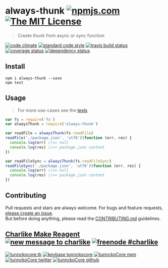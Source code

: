 # always-thunk [![npmjs.com][npmjs-img]][npmjs-url] [![The MIT License][license-img]][license-url] 

> Create thunk from async or sync function

[![code climate][codeclimate-img]][codeclimate-url] [![standard code style][standard-img]][standard-url] [![travis build status][travis-img]][travis-url] [![coverage status][coveralls-img]][coveralls-url] [![dependency status][david-img]][david-url]


## Install
```
npm i always-thunk --save
npm test
```


## Usage
> For more use-cases see the [tests](./test.js)

```js
var fs = require('fs')
var alwaysThunk = require('always-thunk')

var readFile = alwaysThunk(fs.readFile)
readFile('./package.json', 'utf8')(function (err, res) {
  console.log(err) //=> null
  console.log(res) //=> package.json content
})

var readFileSync = alwaysThunk(fs.readFileSync)
readFileSync('./package.json', 'utf8')(function (err, res) {
  console.log(err) //=> null
  console.log(res) //=> package.json content
})
```


## Contributing

Pull requests and stars are always welcome. For bugs and feature requests, [please create an issue](https://github.com/tunnckoCore/always-thunk/issues/new).  
But before doing anything, please read the [CONTRIBUTING.md](./CONTRIBUTING.md) guidelines.


## [Charlike Make Reagent](http://j.mp/1stW47C) [![new message to charlike][new-message-img]][new-message-url] [![freenode #charlike][freenode-img]][freenode-url]

[![tunnckocore.tk][author-www-img]][author-www-url] [![keybase tunnckocore][keybase-img]][keybase-url] [![tunnckoCore npm][author-npm-img]][author-npm-url] [![tunnckoCore twitter][author-twitter-img]][author-twitter-url] [![tunnckoCore github][author-github-img]][author-github-url]


[npmjs-url]: https://www.npmjs.com/package/always-thunk
[npmjs-img]: https://img.shields.io/npm/v/always-thunk.svg?label=always-thunk

[license-url]: https://github.com/tunnckoCore/always-thunk/blob/master/LICENSE.md
[license-img]: https://img.shields.io/badge/license-MIT-blue.svg


[codeclimate-url]: https://codeclimate.com/github/tunnckoCore/always-thunk
[codeclimate-img]: https://img.shields.io/codeclimate/github/tunnckoCore/always-thunk.svg

[travis-url]: https://travis-ci.org/tunnckoCore/always-thunk
[travis-img]: https://img.shields.io/travis/tunnckoCore/always-thunk.svg

[coveralls-url]: https://coveralls.io/r/tunnckoCore/always-thunk
[coveralls-img]: https://img.shields.io/coveralls/tunnckoCore/always-thunk.svg

[david-url]: https://david-dm.org/tunnckoCore/always-thunk
[david-img]: https://img.shields.io/david/tunnckoCore/always-thunk.svg

[standard-url]: https://github.com/feross/standard
[standard-img]: https://img.shields.io/badge/code%20style-standard-brightgreen.svg


[author-www-url]: http://www.tunnckocore.tk
[author-www-img]: https://img.shields.io/badge/www-tunnckocore.tk-fe7d37.svg

[keybase-url]: https://keybase.io/tunnckocore
[keybase-img]: https://img.shields.io/badge/keybase-tunnckocore-8a7967.svg

[author-npm-url]: https://www.npmjs.com/~tunnckocore
[author-npm-img]: https://img.shields.io/badge/npm-~tunnckocore-cb3837.svg

[author-twitter-url]: https://twitter.com/tunnckoCore
[author-twitter-img]: https://img.shields.io/badge/twitter-@tunnckoCore-55acee.svg

[author-github-url]: https://github.com/tunnckoCore
[author-github-img]: https://img.shields.io/badge/github-@tunnckoCore-4183c4.svg

[freenode-url]: http://webchat.freenode.net/?channels=charlike
[freenode-img]: https://img.shields.io/badge/freenode-%23charlike-5654a4.svg

[new-message-url]: https://github.com/tunnckoCore/messages
[new-message-img]: https://img.shields.io/badge/send%20me-message-green.svg
